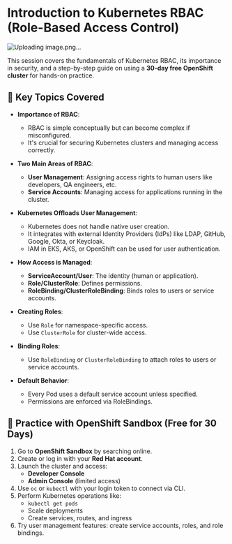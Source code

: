 # Introduction to Kubernetes RBAC (Role-Based Access Control)

![Uploading image.png…]()


This session covers the fundamentals of Kubernetes RBAC, its importance in security, and a step-by-step guide on using a **30-day free OpenShift cluster** for hands-on practice.

## 🎯 Key Topics Covered

- **Importance of RBAC**: 
  - RBAC is simple conceptually but can become complex if misconfigured.
  - It's crucial for securing Kubernetes clusters and managing access correctly.

- **Two Main Areas of RBAC**:
  - **User Management**: Assigning access rights to human users like developers, QA engineers, etc.
  - **Service Accounts**: Managing access for applications running in the cluster.

- **Kubernetes Offloads User Management**:
  - Kubernetes does not handle native user creation.
  - It integrates with external Identity Providers (IdPs) like LDAP, GitHub, Google, Okta, or Keycloak.
  - IAM in EKS, AKS, or OpenShift can be used for user authentication.

- **How Access is Managed**:
  - **ServiceAccount/User**: The identity (human or application).
  - **Role/ClusterRole**: Defines permissions.
  - **RoleBinding/ClusterRoleBinding**: Binds roles to users or service accounts.

- **Creating Roles**:
  - Use `Role` for namespace-specific access.
  - Use `ClusterRole` for cluster-wide access.

- **Binding Roles**:
  - Use `RoleBinding` or `ClusterRoleBinding` to attach roles to users or service accounts.

- **Default Behavior**:
  - Every Pod uses a default service account unless specified.
  - Permissions are enforced via RoleBindings.

## 🧪 Practice with OpenShift Sandbox (Free for 30 Days)

1. Go to **OpenShift Sandbox** by searching online.
2. Create or log in with your **Red Hat account**.
3. Launch the cluster and access:
   - **Developer Console**
   - **Admin Console** (limited access)
4. Use `oc` or `kubectl` with your login token to connect via CLI.
5. Perform Kubernetes operations like:
   - `kubectl get pods`
   - Scale deployments
   - Create services, routes, and ingress
6. Try user management features: create service accounts, roles, and role bindings.

